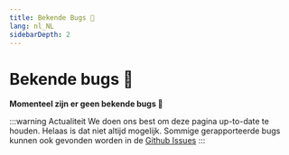 ```yaml
---
title: Bekende Bugs 🐛
lang: nl_NL
sidebarDepth: 2
---
```


# Bekende bugs :bug:

**Momenteel zijn er geen bekende bugs :tada:**

:::warning Actualiteit
We doen ons best om deze pagina up-to-date te houden. Helaas is dat niet altijd mogelijk. Sommige gerapporteerde bugs kunnen ook gevonden worden in de [Github Issues](https://github.com/LSS-Manager/LSSM-V.4/issues?q=is%3Aissue+is%3Aopen+label%3Abug)
:::
